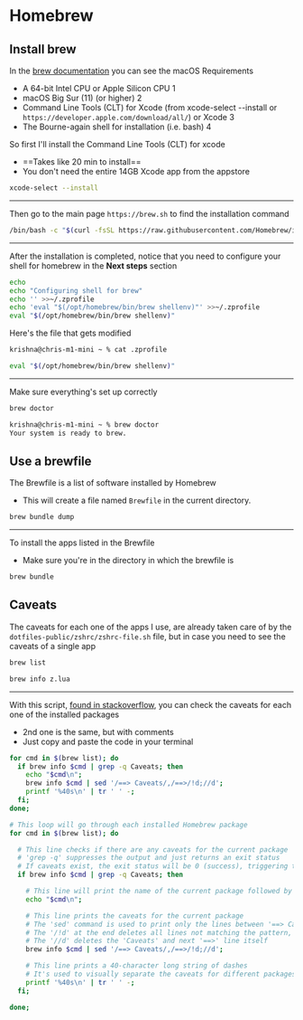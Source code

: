 # Homebrew

## Install brew

In the [brew documentation](https://docs.brew.sh/Installation)
you can see the macOS Requirements

- A 64-bit Intel CPU or Apple Silicon CPU 1
- macOS Big Sur (11) (or higher) 2
- Command Line Tools (CLT) for Xcode (from xcode-select --install or
  `https://developer.apple.com/download/all/`) or Xcode 3
- The Bourne-again shell for installation (i.e. bash) 4

So first I'll install the Command Line Tools (CLT) for xcode

- ==Takes like 20 min to install==
- You don't need the entire 14GB Xcode app from the appstore

```bash
xcode-select --install
```

---

Then go to the main page `https://brew.sh` to find the installation command

```bash
/bin/bash -c "$(curl -fsSL https://raw.githubusercontent.com/Homebrew/install/HEAD/install.sh)"
```

---

After the installation is completed, notice that you need to configure your
shell for homebrew in the **Next steps** section

```bash
echo
echo "Configuring shell for brew"
echo '' >>~/.zprofile
echo 'eval "$(/opt/homebrew/bin/brew shellenv)"' >>~/.zprofile
eval "$(/opt/homebrew/bin/brew shellenv)"
```

Here's the file that gets modified

```bash
krishna@chris-m1-mini ~ % cat .zprofile

eval "$(/opt/homebrew/bin/brew shellenv)"
```

---

Make sure everything's set up correctly

```bash
brew doctor
```

```bash
krishna@chris-m1-mini ~ % brew doctor
Your system is ready to brew.
```

## Use a brewfile

The Brewfile is a list of software installed by Homebrew

- This will create a file named `Brewfile` in the current directory.

```bash
brew bundle dump
```

---

To install the apps listed in the Brewfile

- Make sure you're in the directory in which the brewfile is

```bash
brew bundle
```

## Caveats

The caveats for each one of the apps I use, are already taken care of by the
`dotfiles-public/zshrc/zshrc-file.sh` file, but in case you need to see
the caveats of a single app

```bash
brew list
```

```bash
brew info z.lua
```

---

With this script, [found in stackoverflow](https://stackoverflow.com/questions/13333585/how-do-i-replay-the-caveats-section-from-a-homebrew-recipe), you can check the caveats for each one of the installed packages

- 2nd one is the same, but with comments
- Just copy and paste the code in your terminal

```bash
for cmd in $(brew list); do
  if brew info $cmd | grep -q Caveats; then
    echo "$cmd\n";
    brew info $cmd | sed '/==> Caveats/,/==>/!d;//d';
    printf '%40s\n' | tr ' ' -;
  fi;
done;
```

```bash
# This loop will go through each installed Homebrew package
for cmd in $(brew list); do

  # This line checks if there are any caveats for the current package
  # 'grep -q' suppresses the output and just returns an exit status
  # If caveats exist, the exit status will be 0 (success), triggering the if block
  if brew info $cmd | grep -q Caveats; then

    # This line will print the name of the current package followed by a newline
    echo "$cmd\n";

    # This line prints the caveats for the current package
    # The 'sed' command is used to print only the lines between '==> Caveats' and the next '==>' line
    # The '/!d' at the end deletes all lines not matching the pattern, leaving only the caveats
    # The '//d' deletes the 'Caveats' and next '==>' line itself
    brew info $cmd | sed '/==> Caveats/,/==>/!d;//d';

    # This line prints a 40-character long string of dashes
    # It's used to visually separate the caveats for different packages
    printf '%40s\n' | tr ' ' -;
  fi;

done;
```
